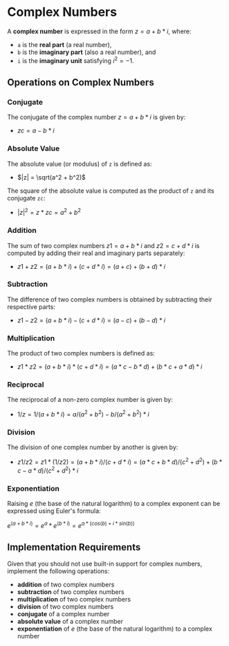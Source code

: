 # Complex Numbers

A **complex number** is expressed in the form $z = a + b * i$, where:

- `a` is the **real part** (a real number),
- `b` is the **imaginary part** (also a real number), and
- `i` is the **imaginary unit** satisfying $i^2 = -1$.

## Operations on Complex Numbers

### Conjugate

The conjugate of the complex number $z = a + b * i$ is given by:

- $zc = a - b * i$

### Absolute Value

The absolute value (or modulus) of `z` is defined as:

- $|z| = \sqrt(a^2 + b^2)$

The square of the absolute value is computed as the product of `z` and its conjugate `zc`:

- $|z|^2 = z * zc = a^2 + b^2$

### Addition

The sum of two complex numbers $z1 = a + b * i$ and $z2 = c + d * i$ is computed by adding their real and imaginary parts separately:

- $z1 + z2 = (a + b * i) + (c + d * i) = (a + c) + (b + d) * i$

### Subtraction

The difference of two complex numbers is obtained by subtracting their respective parts:

- $z1 - z2 = (a + b * i) - (c + d * i) = (a - c) + (b - d) * i$

### Multiplication

The product of two complex numbers is defined as:

- $z1 * z2 = (a + b * i) * (c + d * i) = (a * c - b * d) + (b * c + a * d) * i$

### Reciprocal

The reciprocal of a non-zero complex number is given by:

- $1 / z = 1 / (a + b * i) = a / (a^2 + b^2) - b / (a^2 + b^2) * i$

### Division

The division of one complex number by another is given by:

- $z1 / z2 = z1 * (1 / z2) = (a + b * i) / (c + d * i) = (a * c + b * d) / (c^2 + d^2) + (b * c - a * d) / (c^2 + d^2) * i$

### Exponentiation

Raising $e$ (the base of the natural logarithm) to a complex exponent can be expressed using Euler's formula:

$e^{(a + b * i)} = e^a * e^{(b * i)} = e^{a * (cos(b) + i * sin(b))}$

## Implementation Requirements

Given that you should not use built-in support for complex numbers, implement the following operations:

- **addition** of two complex numbers
- **subtraction** of two complex numbers
- **multiplication** of two complex numbers
- **division** of two complex numbers
- **conjugate** of a complex number
- **absolute value** of a complex number
- **exponentiation** of *e* (the base of the natural logarithm) to a complex number